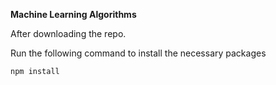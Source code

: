 **Machine Learning Algorithms**

After downloading the repo. 

Run the following command to install the necessary packages

`npm install`